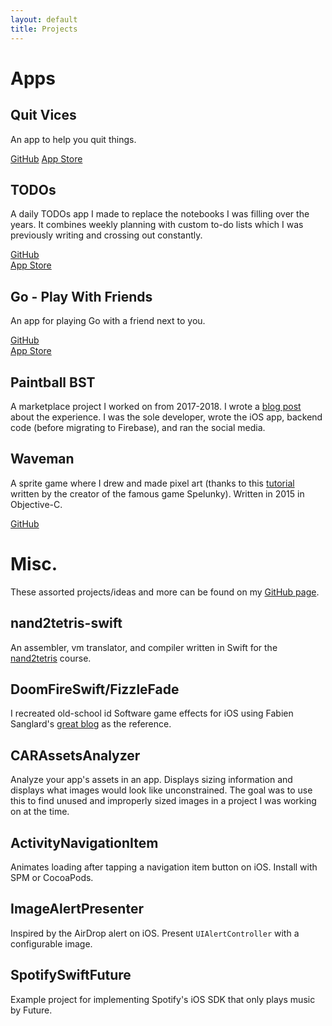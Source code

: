 ```yaml
---
layout: default
title: Projects
---
```


# Apps

## Quit Vices

An app to help you quit things.

[GitHub](https://github.com/longhorn499/Quit-Vices)
[App Store](https://apps.apple.com/us/app/quit-vices/id1589141908)

## TODOs

A daily TODOs app I made to replace the notebooks I was filling over the years. It combines weekly planning with custom to-do lists which I was previously writing and crossing out constantly.

[GitHub](https://github.com/longhorn499/TODOs)    
[App Store](https://apps.apple.com/us/app/daily-todos/id1543653290)

## Go - Play With Friends

An app for playing Go with a friend next to you.

[GitHub](https://github.com/longhorn499/Go-iOS)    
[App Store](https://apps.apple.com/us/app/go-play-with-friends/id1472121646)

## Paintball BST

A marketplace project I worked on from 2017-2018. I wrote a [blog post](/2018/11/11/sunsetting-iOS-side-project.html) about the experience. I was the sole developer, wrote the iOS app, backend code (before migrating to Firebase), and ran the social media.

## Waveman

A sprite game where I drew and made pixel art (thanks to this [tutorial](https://makegames.tumblr.com/post/42648699708/pixel-art-tutorial) written by the creator of the famous game Spelunky). Written in 2015 in Objective-C.

[GitHub](https://github.com/longhorn499/Waveman)

# Misc.

These assorted projects/ideas and more can be found on my [GitHub page](https://github.com/longhorn499).

## nand2tetris-swift

An assembler, vm translator, and compiler written in Swift for the [nand2tetris](https://www.nand2tetris.org/) course.

## DoomFireSwift/FizzleFade

I recreated old-school id Software game effects for iOS using Fabien Sanglard's [great blog](https://fabiensanglard.net/doom_fire_psx/index.html) as the reference.

## CARAssetsAnalyzer

Analyze your app's assets in an app. Displays sizing information and displays what images would look like unconstrained. The goal was to use this to find unused and improperly sized images in a project I was working on at the time.

## ActivityNavigationItem

Animates loading after tapping a navigation item button on iOS. Install with SPM or CocoaPods.

## ImageAlertPresenter

Inspired by the AirDrop alert on iOS. Present `UIAlertController` with a configurable image.

## SpotifySwiftFuture

Example project for implementing Spotify's iOS SDK that only plays music by Future.

